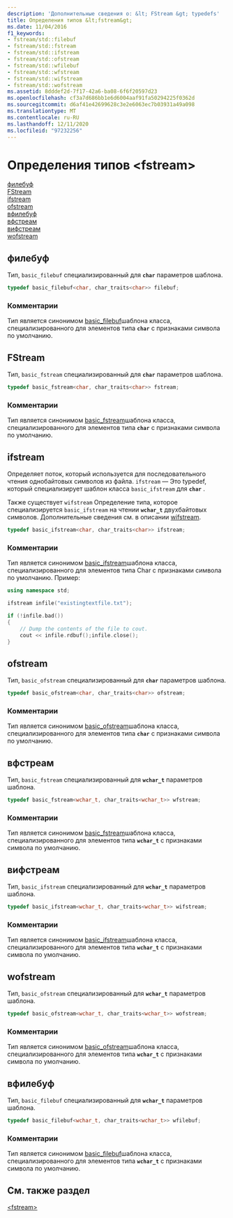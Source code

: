 ```yaml
---
description: 'Дополнительные сведения о: &lt; FStream &gt; typedefs'
title: Определения типов &lt;fstream&gt;
ms.date: 11/04/2016
f1_keywords:
- fstream/std::filebuf
- fstream/std::fstream
- fstream/std::ifstream
- fstream/std::ofstream
- fstream/std::wfilebuf
- fstream/std::wfstream
- fstream/std::wifstream
- fstream/std::wofstream
ms.assetid: 8dddef2d-7f17-42a6-ba08-6f6f20597d23
ms.openlocfilehash: cf3a7d686bb1e6d6004aaf91fa50294225f0362d
ms.sourcegitcommit: d6af41e42699628c3e2e6063ec7b03931a49a098
ms.translationtype: MT
ms.contentlocale: ru-RU
ms.lasthandoff: 12/11/2020
ms.locfileid: "97232256"
---
```

# <a name="ltfstreamgt-typedefs"></a>Определения типов &lt;fstream&gt;

[филебуф](#filebuf)\
[FStream](#fstream)\
[ifstream](#ifstream)\
[ofstream](#ofstream)\
[вфилебуф](#wfilebuf)\
[вфстреам](#wfstream)\
[вифстреам](#wifstream)\
[wofstream](#wofstream)

## <a name="filebuf"></a><a name="filebuf"></a> филебуф

Тип, `basic_filebuf` специализированный для **`char`** параметров шаблона.

```cpp
typedef basic_filebuf<char, char_traits<char>> filebuf;
```

### <a name="remarks"></a>Комментарии

Тип является синонимом [basic_filebuf](../standard-library/basic-filebuf-class.md)шаблона класса, специализированного для элементов типа **`char`** с признаками символа по умолчанию.

## <a name="fstream"></a><a name="fstream"></a> FStream

Тип, `basic_fstream` специализированный для **`char`** параметров шаблона.

```cpp
typedef basic_fstream<char, char_traits<char>> fstream;
```

### <a name="remarks"></a>Комментарии

Тип является синонимом [basic_fstream](../standard-library/basic-fstream-class.md)шаблона класса, специализированного для элементов типа **`char`** с признаками символа по умолчанию.

## <a name="ifstream"></a><a name="ifstream"></a> ifstream

Определяет поток, который используется для последовательного чтения однобайтовых символов из файла. `ifstream` — Это typedef, который специализирует шаблон класса `basic_ifstream` для **`char`** .

Также существует `wifstream` Определение типа, которое специализируется `basic_ifstream` на чтении **`wchar_t`** двухбайтовых символов. Дополнительные сведения см. в описании [wifstream](../standard-library/fstream-typedefs.md#wifstream).

```cpp
typedef basic_ifstream<char, char_traits<char>> ifstream;
```

### <a name="remarks"></a>Комментарии

Тип является синонимом [basic_ifstream](../standard-library/basic-ifstream-class.md)шаблона класса, специализированного для элементов типа Char с признаками символа по умолчанию. Пример:

```cpp
using namespace std;

ifstream infile("existingtextfile.txt");

if (!infile.bad())
{
    // Dump the contents of the file to cout.
    cout << infile.rdbuf();infile.close();
}
```

## <a name="ofstream"></a><a name="ofstream"></a> ofstream

Тип, `basic_ofstream` специализированный для **`char`** параметров шаблона.

```cpp
typedef basic_ofstream<char, char_traits<char>> ofstream;
```

### <a name="remarks"></a>Комментарии

Тип является синонимом [basic_ofstream](../standard-library/basic-ofstream-class.md)шаблона класса, специализированного для элементов типа **`char`** с признаками символа по умолчанию.

## <a name="wfstream"></a><a name="wfstream"></a> вфстреам

Тип, `basic_fstream` специализированный для **`wchar_t`** параметров шаблона.

```cpp
typedef basic_fstream<wchar_t, char_traits<wchar_t>> wfstream;
```

### <a name="remarks"></a>Комментарии

Тип является синонимом [basic_fstream](../standard-library/basic-fstream-class.md)шаблона класса, специализированного для элементов типа **`wchar_t`** с признаками символа по умолчанию.

## <a name="wifstream"></a><a name="wifstream"></a> вифстреам

Тип, `basic_ifstream` специализированный для **`wchar_t`** параметров шаблона.

```cpp
typedef basic_ifstream<wchar_t, char_traits<wchar_t>> wifstream;
```

### <a name="remarks"></a>Комментарии

Тип является синонимом [basic_ifstream](../standard-library/basic-ifstream-class.md)шаблона класса, специализированного для элементов типа **`wchar_t`** с признаками символа по умолчанию.

## <a name="wofstream"></a><a name="wofstream"></a> wofstream

Тип, `basic_ofstream` специализированный для **`wchar_t`** параметров шаблона.

```cpp
typedef basic_ofstream<wchar_t, char_traits<wchar_t>> wofstream;
```

### <a name="remarks"></a>Комментарии

Тип является синонимом [basic_ofstream](../standard-library/basic-ofstream-class.md)шаблона класса, специализированного для элементов типа **`wchar_t`** с признаками символа по умолчанию.

## <a name="wfilebuf"></a><a name="wfilebuf"></a> вфилебуф

Тип, `basic_filebuf` специализированный для **`wchar_t`** параметров шаблона.

```cpp
typedef basic_filebuf<wchar_t, char_traits<wchar_t>> wfilebuf;
```

### <a name="remarks"></a>Комментарии

Тип является синонимом [basic_filebuf](../standard-library/basic-filebuf-class.md)шаблона класса, специализированного для элементов типа **`wchar_t`** с признаками символа по умолчанию.

## <a name="see-also"></a>См. также раздел

[\<fstream>](../standard-library/fstream.md)
